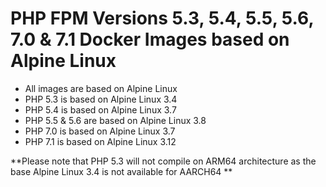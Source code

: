 # PHP FPM Versions 5.3, 5.4, 5.5, 5.6, 7.0 & 7.1 Docker Images based on Alpine Linux

* All images are based on Alpine Linux
* PHP 5.3 is based on Alpine Linux 3.4
* PHP 5.4 is based on Alpine Linux 3.7
* PHP 5.5 & 5.6 are based on Alpine Linux 3.8
* PHP 7.0 is based on Alpine Linux 3.7
* PHP 7.1 is based on Alpine Linux 3.12

**Please note that PHP 5.3 will not compile on ARM64 architecture as the base Alpine Linux 3.4 is not available for AARCH64 **
